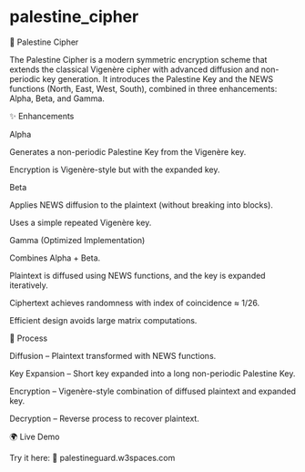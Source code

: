 # palestine_cipher
🔐 Palestine Cipher

The Palestine Cipher is a modern symmetric encryption scheme that extends the classical Vigenère cipher with advanced diffusion and non-periodic key generation. It introduces the Palestine Key and the NEWS functions (North, East, West, South), combined in three enhancements: Alpha, Beta, and Gamma.

✨ Enhancements

Alpha

Generates a non-periodic Palestine Key from the Vigenère key.

Encryption is Vigenère-style but with the expanded key.

Beta

Applies NEWS diffusion to the plaintext (without breaking into blocks).

Uses a simple repeated Vigenère key.

Gamma (Optimized Implementation)

Combines Alpha + Beta.

Plaintext is diffused using NEWS functions, and the key is expanded iteratively.

Ciphertext achieves randomness with index of coincidence ≈ 1/26.

Efficient design avoids large matrix computations.

📖 Process

Diffusion – Plaintext transformed with NEWS functions.

Key Expansion – Short key expanded into a long non-periodic Palestine Key.

Encryption – Vigenère-style combination of diffused plaintext and expanded key.

Decryption – Reverse process to recover plaintext.

🌍 Live Demo

Try it here:
🔗 palestineguard.w3spaces.com
